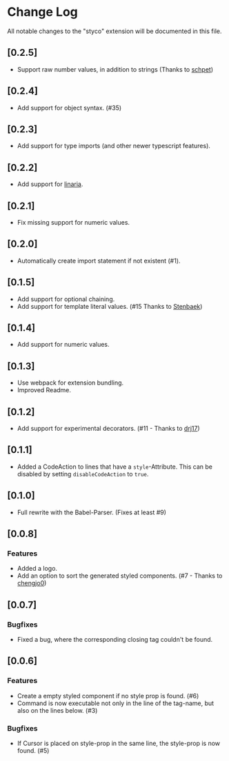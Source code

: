 # Change Log

All notable changes to the "styco" extension will be documented in this file.

## [0.2.5]

-  Support raw number values, in addition to strings (Thanks to [schpet](https://github.com/schpet))

## [0.2.4]

- Add support for object syntax. (#35)

## [0.2.3]

- Add support for type imports (and other newer typescript features).

## [0.2.2]

- Add support for [linaria](https://github.com/callstack/linaria).

## [0.2.1]

- Fix missing support for numeric values.


## [0.2.0]

- Automatically create import statement if not existent (#1).

## [0.1.5]

- Add support for optional chaining.
- Add support for template literal values. (#15 Thanks to [Stenbaek](https://github.com/Stenbaek))

## [0.1.4]

- Add support for numeric values.

## [0.1.3]

- Use webpack for extension bundling.
- Improved Readme.

## [0.1.2]

- Add support for experimental decorators. (#11 - Thanks to [drj17](https://github.com/drj17))

## [0.1.1]

- Added a CodeAction to lines that have a `style`-Attribute. This can be disabled by setting `disableCodeAction` to `true`.

## [0.1.0]

- Full rewrite with the Babel-Parser. (Fixes at least #9)

## [0.0.8]

### Features

- Added a logo.
- Add an option to sort the generated styled components. (#7 - Thanks to [chengjo0](https://github.com/chengjo0))

## [0.0.7]

### Bugfixes

- Fixed a bug, where the corresponding closing tag couldn't be found.

## [0.0.6]

### Features

- Create a empty styled component if no style prop is found. (#6)
- Command is now executable not only in the line of the tag-name, but also on the lines below. (#3)

### Bugfixes

- If Cursor is placed on style-prop in the same line, the style-prop is now found. (#5)
